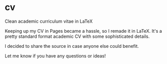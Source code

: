 # cv
Clean academic curriculum vitae in LaTeX

Keeping up my CV in Pages became a hassle, 
so I remade it in LaTeX. It's a pretty standard 
format academic CV with some sophisticated details.

I decided to share the source in case anyone
else could benefit.

Let me know if you have any questions or ideas!
